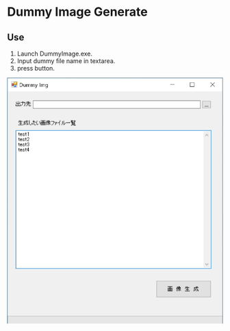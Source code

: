 Dummy Image Generate
======================

## Use
  1. Launch DummyImage.exe.
  2. Input dummy file name in textarea.
  3. press button.
  
  ![hoge](2021-02-01_13h36_02.png)
